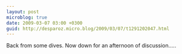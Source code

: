 ```yaml
---
layout: post
microblog: true
date: 2009-03-07 03:00 +0300
guid: http://desparoz.micro.blog/2009/03/07/t1291202047.html
---
```

Back from some dives.  Now down for an afternoon of discussion.....
